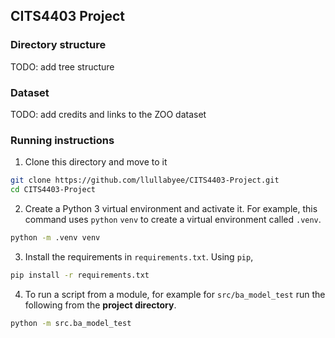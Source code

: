 ## CITS4403 Project

### Directory structure
TODO: add tree structure

### Dataset
TODO: add credits and links to the ZOO dataset

### Running instructions
1. Clone this directory and move to it
```bash
git clone https://github.com/llullabyee/CITS4403-Project.git
cd CITS4403-Project
```
2. Create a Python 3 virtual environment and activate it. For example, this command uses `python` `venv` to create a virtual environment called `.venv`.
```bash
python -m .venv venv
```
3. Install the requirements in `requirements.txt`. Using `pip`,
```bash
pip install -r requirements.txt
```
4. To run a script from a module, for example for `src/ba_model_test` run the following from the **project directory**.
```bash
python -m src.ba_model_test
```